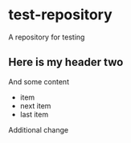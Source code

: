 # test-repository
A repository for testing

## Here is my header two
And some content

- item
- next item
- last item

Additional change
